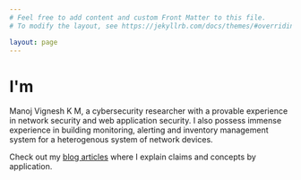 ```yaml
---
# Feel free to add content and custom Front Matter to this file.
# To modify the layout, see https://jekyllrb.com/docs/themes/#overriding-theme-defaults

layout: page
---
```


# I'm

Manoj Vignesh K M, a cybersecurity researcher with a provable experience in network security and web application security. I also possess immense experience in building monitoring, alerting and inventory management system for a heterogenous system of network devices. 

Check out my <a href="/blogs">blog articles</a> where I explain claims and concepts by application.

<script>
    if(window.location.hostname === "blog.kmmanoj.me") {
        document.writeln("Redirecting to blog page ...");
        window.location.href = "/blogs";
    }
</script>